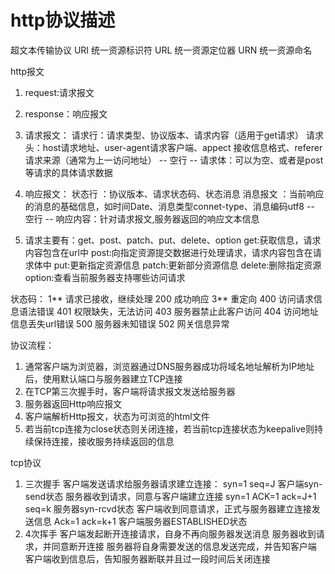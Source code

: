 # http协议描述
超文本传输协议
URI 统一资源标识符
URL 统一资源定位器
URN 统一资源命名

http报文
  1. request:请求报文
  2. response：响应报文

1. 请求报文：
  请求行：请求类型、协议版本、请求内容（适用于get请求）
  请求头：host请求地址、user-agent请求客户端、appect 接收信息格式、referer 请求来源（通常为上一访问地址）
  -- 空行 --
  请求体：可以为空、或者是post等请求的具体请求数据

2. 响应报文：
  状态行 ：协议版本、请求状态码、状态消息
  消息报文 ：当前响应的消息的基础信息，如时间Date、消息类型connet-type、消息编码utf8
  -- 空行 --
  响应内容：针对请求报文,服务器返回的响应文本信息

3. 请求主要有：get、post、patch、put、delete、option
  get:获取信息，请求内容包含在url中
  post:向指定资源提交数据进行处理请求，请求内容包含在请求体中
  put:更新指定资源信息
  patch:更新部分资源信息
  delete:删除指定资源
  option:查看当前服务器支持哪些访问请求

状态码：
  1** 请求已接收，继续处理
  200 成功响应
  3** 重定向
  400 访问请求信息语法错误
  401 权限缺失，无法访问
  403 服务器禁止此客户访问
  404 访问地址信息丢失url错误
  500 服务器未知错误
  502 网关信息异常

协议流程：
1. 通常客户端为浏览器，浏览器通过DNS服务器成功将域名地址解析为IP地址后，使用默认端口与服务器建立TCP连接
2. 在TCP第三次握手时，客户端将请求报文发送给服务器
3. 服务器返回Http响应报文
4. 客户端解析Http报文，状态为可浏览的html文件
5. 若当前tcp连接为close状态则关闭连接，若当前tcp连接状态为keepalive则持续保持连接，接收服务持续返回的信息


tcp协议
1. 三次握手
  客户端发送请求给服务器请求建立连接： syn=1 seq=J 客户端syn-send状态
  服务器收到请求，同意与客户端建立连接 syn=1 ACK=1 ack=J+1 seq=k 服务器syn-rcvd状态
  客户端收到同意请求，正式与服务器建立连接发送信息 Ack=1 ack=k+1 客户端服务器ESTABLISHED状态
3. 4次挥手
  客户端发起断开连接请求，自身不再向服务器发送消息
  服务器收到请求，并同意断开连接
  服务器将自身需要发送的信息发送完成，并告知客户端
  客户端收到信息后，告知服务器断联并且过一段时间后关闭连接
